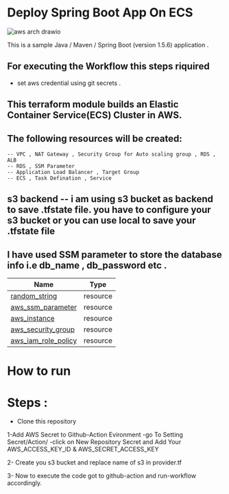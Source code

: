 # Deploy Spring Boot App On ECS 
![aws arch drawio](https://user-images.githubusercontent.com/91631978/208026371-96ffb672-953a-4c74-8bf0-bf94470340c4.png)

This is a sample Java / Maven / Spring Boot (version 1.5.6) application .



## For executing the Workflow this steps riquired 
- set aws credential using git secrets .

## This terraform module builds an Elastic Container Service(ECS) Cluster in AWS.
## The following resources will be created:
```hcl
-- VPC , NAT Gateway , Security Group for Auto scaling group , RDS , ALB
-- RDS , SSM Parameter 
-- Application Load Balancer , Target Group
-- ECS , Task Defination , Service 
``` 

## s3 backend -- i am using s3 bucket as backend to save .tfstate file. you have to configure your s3 bucket or you can use local to save your .tfstate file


## I have used SSM parameter to store the database info i.e db_name , db_password etc .


| Name | Type |
|------|------|
| [random_string](https://registry.terraform.io/providers/hashicorp/random/latest/docs/resources/string) | resource |
| [aws_ssm_parameter](https://registry.terraform.io/providers/hashicorp/aws/latest/docs/resources/ssm_parameter) | resource |
| [aws_instance](https://registry.terraform.io/providers/hashicorp/aws/latest/docs/resources/instance) | resource |
| [aws_security_group](https://registry.terraform.io/providers/hashicorp/aws/latest/docs/resources/security_group) | resource |
| [aws_iam_role_policy](https://registry.terraform.io/providers/hashicorp/aws/latest/docs/resources/iam_role_policy) | resource 


# How to run
# Steps : 
 
 * Clone this repository 

1-Add AWS Secret to Github-Action Evironment
   -go To Setting Secret/Action/ -click on New Repository Secret and Add Your AWS_ACCESS_KEY_ID & AWS_SECRET_ACCESS_KEY

2- Create you s3 bucket and replace name of s3 in provider.tf

3- Now to execute the code got to github-action and run-workflow accordingly.


